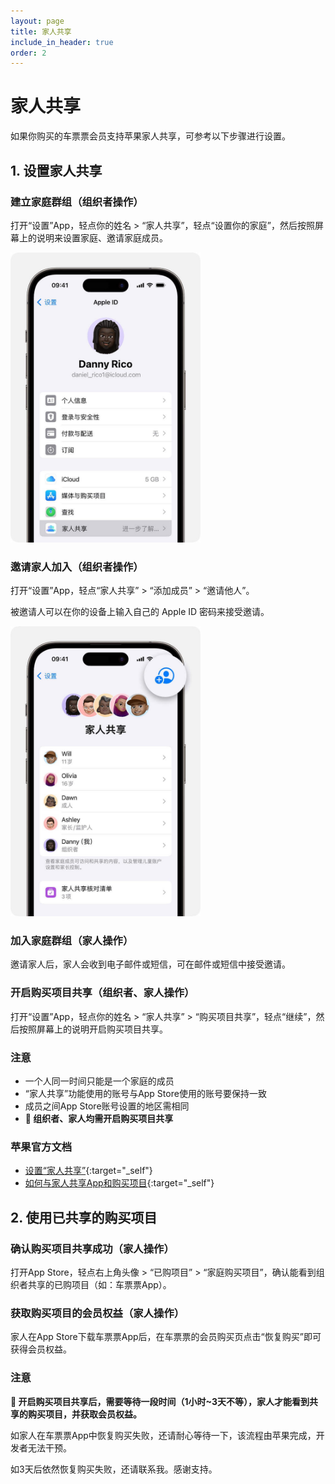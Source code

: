 ```yaml
---
layout: page
title: 家人共享
include_in_header: true
order: 2
---
```


# 家人共享

如果你购买的车票票会员支持苹果家人共享，可参考以下步骤进行设置。

## 1. 设置家人共享

### 建立家庭群组（组织者操作）

打开“设置”App，轻点你的姓名 > “家人共享”，轻点“设置你的家庭”，然后按照屏幕上的说明来设置家庭、邀请家庭成员。

<img src="../assets/family-sharing-set-up.jpg" width="304" height="464"/>

### 邀请家人加入（组织者操作）

打开“设置”App，轻点“家人共享” > “添加成员” > “邀请他人”。

被邀请人可以在你的设备上输入自己的 Apple ID 密码来接受邀请。

<img src="../assets/family-sharing-add-member.jpg" width="304" height="464"/>

### 加入家庭群组（家人操作）

邀请家人后，家人会收到电子邮件或短信，可在邮件或短信中接受邀请。

### 开启购买项目共享（组织者、家人操作）

打开“设置”App，轻点你的姓名 > “家人共享” > “购买项目共享”，轻点“继续”，然后按照屏幕上的说明开启购买项目共享。

### 注意

* 一个人同一时间只能是一个家庭的成员
* “家人共享”功能使用的账号与App Store使用的账号要保持一致
* 成员之间App Store账号设置的地区需相同
* **🔴 组织者、家人均需开启购买项目共享**

### 苹果官方文档

* [设置“家人共享”](https://support.apple.com/zh-cn/HT201088){:target="_self"}
* [如何与家人共享App和购买项目](https://support.apple.com/zh-cn/HT201079){:target="_self"}

## 2. 使用已共享的购买项目

### 确认购买项目共享成功（家人操作）

打开App Store，轻点右上角头像 > “已购项目” > “家庭购买项目”，确认能看到组织者共享的已购项目（如：车票票App）。

### 获取购买项目的会员权益（家人操作）

家人在App Store下载车票票App后，在车票票的会员购买页点击“恢复购买”即可获得会员权益。

### 注意

**🔴 开启购买项目共享后，需要等待一段时间（1小时~3天不等），家人才能看到共享的购买项目，并获取会员权益。**

如家人在车票票App中恢复购买失败，还请耐心等待一下，该流程由苹果完成，开发者无法干预。

如3天后依然恢复购买失败，还请联系我。感谢支持。